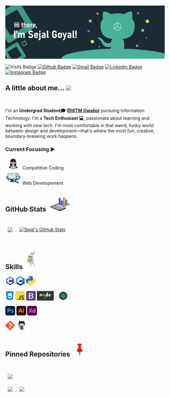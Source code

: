 ![Sejal's Github Banner](https://github.com/sejal8745/sejal8745/blob/main/banner.jpg)

![Visits Badge](https://badges.pufler.dev/visits/sejal8745/sejal8745)
[![Github Badge](http://img.shields.io/badge/-Github-black?style=flat-square&logo=github&link=https://github.com/sejal8745/)](https://github.com/sejal8745/) 
[![Gmail Badge](https://img.shields.io/badge/-Gmail-d14836?style=flat-square&logo=Gmail&logoColor=white&link=mailto:sejalgoyal16@gmail.com)](mailto:sejalgoyal16@gmail.com)
[![Linkedin Badge](https://img.shields.io/badge/-LinkedIn-blue?style=flat-square&logo=Linkedin&logoColor=white&link=https://www.linkedin.com/in/sejal-goyal-437015194/)](https://www.linkedin.com/in/sejal-goyal-437015194/)
[![Instagram Badge](https://img.shields.io/badge/-Instagram-coral?style=flat-square&logo=Instagram&logoColor=white&link=https://www.instagram.com/__sejalgoyal_/)](https://www.instagram.com/__sejalgoyal_/)

## A little about me... <img src="https://media.giphy.com/media/VgCDAzcKvsR6OM0uWg/giphy.gif" width="50">
<br>

I'm an **Undergrad Student🎓 [@IIITM Gwalior](https://www.iiitm.ac.in/index.php/en/)** pursuing Information Technology.  I'm a **Tech Enthusiast 💻**, passionate about learning and working with new tech. I'm most comfortable in that weird, funky world between design and development—that's where the most fun, creative, boundary-breaking work happens.

### Current Focusing ▶️
<img src="https://github.com/sejal8745/sejal8745/blob/main/coder.gif" width="50"> Competitive Coding <br/> 
<img src="https://github.com/sejal8745/sejal8745/blob/main/Development.gif" width="50"> Web Developement 
<br> 

## GitHub Stats <img src="https://github.com/sejal8745/sejal8745/blob/main/stats.gif" width="80">

<br>
<a href="https://github.com/sejal8745">
  <img align="center" style="margin:0.5rem" src="https://github-readme-stats.vercel.app/api/top-langs/?username=sejal8745&hide=SCSS, Less&title_color=ffffff&text_color=c9cacc&icon_color=4AB197&bg_color=1A2B34" />
</a>

<a href="https://github.com/sejal8745">
  <img align="center" style="margin:0.5rem" src="https://github-readme-stats.vercel.app/api?username=sejal8745&show_icons=true&line_height=27&count_private=true&title_color=ffffff&text_color=c9cacc&icon_color=4AB097&bg_color=1A2B34" alt="Sejal's GitHub Stats" />
</a>

<br>
<br>

## Skills <img src="https://github.com/sejal8745/sejal8745/blob/main/skills.gif" width="50">

<code><img height="30" src="https://github.com/sejal8745/sejal8745/blob/main/c-programming.png"></code>
<code><img height="30" src="https://github.com/sejal8745/sejal8745/blob/main/cpp_logo.png"></code>
<code><img height="30" src="https://github.com/sejal8745/sejal8745/blob/main/Python.png"></code>
<br>

<code><img height="30" src="https://github.com/sejal8745/sejal8745/blob/main/css.png"></code>
<code><img height="30" src="https://github.com/sejal8745/sejal8745/blob/main/JavaScript-logo.png"></code>
<code><img height="30" src="https://github.com/sejal8745/sejal8745/blob/main/bootstrap.png"></code>
<code><img height="30" src="https://github.com/sejal8745/sejal8745/blob/main/nodejs.jpg"></code>
<code><img height="30" src="https://github.com/sejal8745/sejal8745/blob/main/react.png"></code>
<br>

<code><img height="30" src="https://github.com/sejal8745/sejal8745/blob/main/photoshop.png"></code>
<code><img height="30" src="https://github.com/sejal8745/sejal8745/blob/main/illustrator.png"></code>
<code><img height="30" src="https://github.com/sejal8745/sejal8745/blob/main/Xd.png"></code>
<br>

<code><img height="30" src="https://github.com/sejal8745/sejal8745/blob/main/Git.png"></code>
<code><img height="30" src="https://github.com/sejal8745/sejal8745/blob/main/gitHub.png"></code>
<br>

## Pinned Repositories <img src="https://github.com/sejal8745/sejal8745/blob/main/pinned.gif" width="50"> 

<br>

<a href="https://github.com/sejal8745/ILLITRATE">
  <img align="center" style="margin:1rem 0.5rem" src="https://github-readme-stats.vercel.app/api/pin/?username=sejal8745&repo=ILLITRATE&title_color=ffffff&text_color=c9cacc&icon_color=4AB197&bg_color=1A2B34" />
</a>

<br>

<a href="https://github.com/sejal8745/Classroom">
  <img align="center" style="margin:0.5rem" src="https://github-readme-stats.vercel.app/api/pin/?username=sejal8745&repo=Classroom&title_color=ffffff&text_color=c9cacc&icon_color=4AB197&bg_color=1A2B34" />
</a>

<a href="https://github.com/sejal8745/SheHacks_Team-017">
  <img align="center" style="margin:0.5rem" src="https://github-readme-stats.vercel.app/api/pin/?username=sejal8745&repo=SheHacks_Team-017&title_color=ffffff&text_color=c9cacc&icon_color=4AB197&bg_color=1A2B34" />
</a>

<br>
<br>




